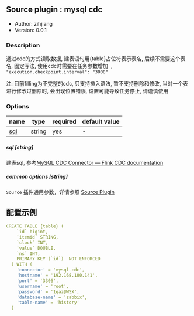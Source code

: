 ## Source plugin : mysql cdc

* Author: zihjiang
* Version: 0.0.1

### Description
通过cdc的方式读取数据, 建表语句用{table}占位符表示表名, 后续不需要这个表名, 固定写法, 使用cdc时需要在任务参数增加``` , "execution.checkpoint.interval": "3000"```



注: 目前filling为不完整的cdc, 只支持插入语法, 暂不支持删除和修改, 当对一个表进行修改过删除时, 会出现位置错误, 设置可能导致任务停止, 请谨慎使用

### Options
| name | type | required | default value |
| --- | --- | --- | --- |
| [sql](#sql) | string | yes | - |

##### sql [string]

建表sql, 参考[MySQL CDC Connector — Flink CDC  documentation](https://ververica.github.io/flink-cdc-connectors/master/content/connectors/mysql-cdc.html#how-to-create-a-mysql-cdc-table)



##### common options [string]

`Source` 插件通用参数，详情参照 [Source Plugin](/zh-cn/v2/flink/configuration/source-plugins/)

## 配置示例

```yaml
CREATE TABLE {table} (
    `id` bigint,
    `itemid` STRING,
    `clock` INT,
    `value` DOUBLE,
    `ns` INT,
    PRIMARY KEY (`id`)  NOT ENFORCED
  ) WITH (
    'connector' = 'mysql-cdc',
    'hostname' = '192.168.100.141',
    'port' = '3306',
    'username' = 'root',
    'password' = '1qaz@WSX',
    'database-name' = 'zabbix',
    'table-name' = 'history'
  )
```
